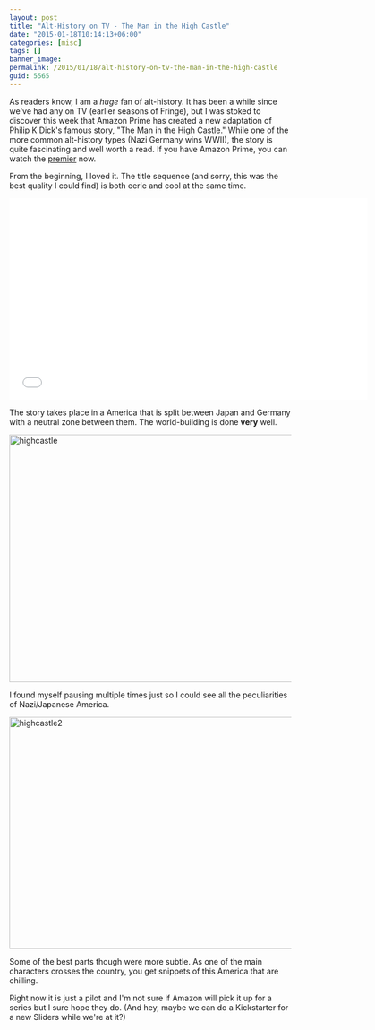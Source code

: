 ```yaml
---
layout: post
title: "Alt-History on TV - The Man in the High Castle"
date: "2015-01-18T10:14:13+06:00"
categories: [misc]
tags: []
banner_image: 
permalink: /2015/01/18/alt-history-on-tv-the-man-in-the-high-castle
guid: 5565
---
```


As readers know, I am a <i>huge</i> fan of alt-history. It has been a while since we've had any on TV (earlier seasons of Fringe), but I was stoked to discover this week that Amazon Prime has created a new adaptation of Philip K Dick's famous story, "The Man in the High Castle." While one of the more common alt-history types (Nazi Germany wins WWII), the story is quite fascinating and well worth a read. If you have Amazon Prime, you can watch the <a href="http://www.amazon.com/2015-Amazon-Pilots-Preview/dp/B00RSGFRY8/ref=sr_1_1?ie=UTF8&qid=1421596938&sr=8-1&keywords=the+man+in+the+high+castle+pilot">premier</a> now. 

<!--more-->

From the beginning, I loved it. The title sequence (and sorry, this was the best quality I could find) is both eerie and cool at the same time. 

<iframe width="640" height="360" src="//www.youtube.com/embed/UIDKPydxAFM?rel=0" frameborder="0" allowfullscreen></iframe>

The story takes place in a America that is split between Japan and Germany with a neutral zone between them. The world-building is done <strong>very</strong> well.

<a href="http://www.raymondcamden.com/wp-content/uploads/2015/01/highcastle.png"><img src="https://static.raymondcamden.com/images/wp-content/uploads/2015/01/highcastle.png" alt="highcastle" width="750" height="442" class="alignnone size-full wp-image-5567" /></a>

I found myself pausing multiple times just so I could see all the peculiarities of Nazi/Japanese America. 

<a href="http://www.raymondcamden.com/wp-content/uploads/2015/01/highcastle2.png"><img src="https://static.raymondcamden.com/images/wp-content/uploads/2015/01/highcastle2.png" alt="highcastle2" width="750" height="414" class="alignnone size-full wp-image-5568" /></a>

Some of the best parts though were more subtle. As one of the main characters crosses the country, you get snippets of this America that are chilling. 

Right now it is just a pilot and I'm not sure if Amazon will pick it up for a series but I sure hope they do. (And hey, maybe we can do a Kickstarter for a new Sliders while we're at it?)